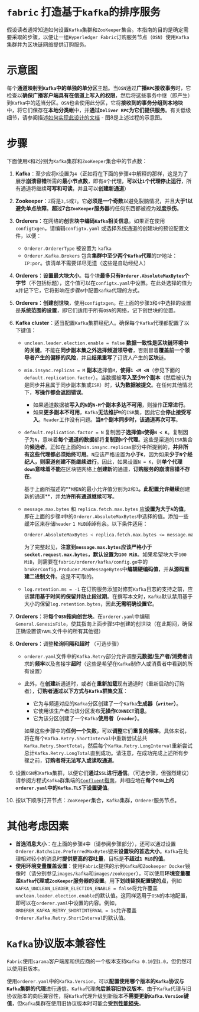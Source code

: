 # `fabric` 打造基于`kafka`的排序服务

假设读者通常知道如何设置`Kafka`集群和`ZooKeeper`集合。本指南的目的是确定需要采取的步骤，以便让一组`Hyperledger Fabric`订购服务节点（`OSN`）使用`Kafka`集群并为区块链网络提供订购服务。

# 示意图

每个**通道映射到`Kafka`中的单独的单分区**主题。当`OSN`通过**广播`RPC`接收事务**时，它检查以**确保广播客户端具有在信道上写入的权限**，然后将这些事务中继（即产生）到`Kafka`中的适当分区。`OSN`也会使用此分区，它将**接收到的事务分组到本地块**中，将它们保存在**本地分类帐**中，并**通过`Deliver RPC`为它们提供服务**。有关低级细节，请参阅描述[如何实现此设计的文档](https://docs.google.com/document/d/19JihmW-8blTzN99lAubOfseLUZqdrB6sBR0HsRgCAnY/edit) - 图8是上述过程的示意图。

# 步骤

下面使用`K`和`Z`分别为`Kafka`集群和`ZooKeeper`集合中的节点数：

1. **Kafka**：至少应将`K`设置为`4`（正如将在下面的步骤`4`中解释的那样，这是为了展示**崩溃容错**所需的**最小节点数**，即有`4`个代理，**可以让`1`个代理停止运行**，所有通道将继续**可写和可读**，并且可以**创建新通道**）

2. **Zookeeper**：`Z`将是`3,5`或`7`。它**必须是一个奇数**以避免裂脑情况，并且**大于1以避免单点故障**。**超过7台`ZooKeeper`服务器**的任何东西都被视为**过度杀伤**。

3. **Orderers**：在网络的**创世块中编码`Kafka`相关信息**。如果正在使用`configtxgen`，请编辑`configtx.yaml` 或选择系统通道的创建块的预设配置文件，以便：
   + `Orderer.OrdererType` 被设置为 `kafka`
   + `Orderer.Kafka.Brokers` 包含**集群中至少两个`Kafka`代理**的`IP`地址：`IP:por`。该清单不需要详尽无遗（这些是自助经纪人）

4. **Orderers**：**设置最大块大小**。每个块**最多只有`Orderer.AbsoluteMaxBytes`个字节**（不包括标题），这个值可以在`configtx.yaml`中设置。在此处选择的值为`A`并记下它，它将影响在步骤`6`中配置`Kafka`代理的方式。

5. **Orderers**：**创建创世块**，使用`configtxgen`。在上面的步骤`3`和`4`中选择的设置是**系统范围的设置**，即它们适用于所有`OSN`的网络，记下创世块的位置。

6. **Kafka cluster**：适当配置`Kafka`集群经纪人。确保每个`Kafka`代理都配置了以下键值：

   + `unclean.leader.election.enable = false` **数据一致性是区块链环境中的关键**。不能在**同步副本集之外选择频道领导者**，否则冒着**覆盖前一个领导者产生的偏移的风险**，并且**结果重写**了订货人产生的**区块**链。

   + `min.insync.replicas = M` **副本**选择值`M`，**使得`1 <M <N`**（参见下面的`default.replication.factor`）。当数据被**写入至少`M`个副本**（然后被认为是同步并且属于同步副本集或`ISR`）时，**认为数据被提交**。在任何其他情况下，**写操作都会返回错误**。

     + 如果通道数据被**写入的`N`的`N-M`个副本多达不可用**，则操作**正常进行**。
     + 如果**更多副本不可用**，`Kafka`**无法维护**`M`的`ISR`集，因此它会**停止接受写入**。`Reader`工作没有问题。**当`M`个副本同步时，该通道再次可写**。

   + `default.replication.factor = N` 复制因子**选择值`N`使得`N < K`**。复制因子为`N`，意味着**每个通道的数据**都将**复制到`N`个代理**。这些是渠道的`ISR`集合的**候选者**。正如在上面的`min.insync.replicas`部分中所提到的，**并非所有这些代理都必须始终可用**。`N`应该严格设置为**小于`K`**，因为如果**少于`N`个经纪人，则渠道创建不能继续进行**。因此，如果设置`N = K`，则**单个代理`down`**意味着**不能**在区块链网络上**创建新**的通道，**订购服务的崩溃容错不存在**。

     基于上面所描述的**`M`和`N`的最小允许值分别为`2`和`3`**。此配置允许继续**创建新的通道**，并**允许所有通道继续可写**。

   + `message.max.bytes` 和 `replica.fetch.max.bytes` 应**设置为大于`A`的值**，即在上面的步骤`4`中的`Orderer.AbsoluteMaxBytes`中选择的值。添加一些缓冲区来存储`header`  `1 MiB`绰绰有余。以下条件适用：

     ```sh
     Orderer.AbsoluteMaxBytes < replica.fetch.max.bytes <= message.max.bytes
     ```

     为了完整起见，**注意到`message.max.bytes`应该严格小于`socket.request.max.bytes`，默认设置为`100 MiB`**。如果希望块大于`100 MiB`，则需要在`fabric/orderer/kafka/config.go`中的`brokerConfig.Producer.MaxMessageBytes`中**编辑硬编码值**，并**从源码重建二进制文件**。这是不可取的。

   + `log.retention.ms = -1` 在订购服务添加对修剪`Kafka`日志的支持之前，应该**禁用基于时间的保留并防止段过期**。在撰写本文时，`Kafka`默认禁用基于大小的保留`log.retention.bytes`，因此**无需明确设置它**。

7. **Orderers**：将**每个`OSN`指向创世块**。在`orderer.yaml`中编辑`General.GenesisFile`，使其指向上面步骤`5`中创建的创世块（在此期间，确保正确设置该`YAML`文件中的所有其他键）

8. **Orderers**：调整**轮询间隔和超时** （可选步骤）

   + `orderer.yaml`文件中的`Kafka.Retry`部分允许调整**元数据/生产者/消费者**请求的**频率**以及套接字**超时**（这些是希望在`Kafka`制作人或消费者中看到的所有设置）

   + 此外，在**创建**新通道时，或者在**重新加载**现有通道时（重新启动的订购者），**订购者通过以下方式与`Kafka`群集交互**：

     + 它为与频道对应的`Kafka`分区创建了一个`Kafka`**生成器（`writer`）**。
     + 它使用该生产者向该分区发布**无操作`CONNECT`消息**。
     + 它为该分区创建了一个`Kafka`**使用者（`reader`）**。

     如果这些步骤中的**任何一个失败**，可以**调整**它们**重复的频率**。具体来说，将在每个`Kafka.Retry.ShortInterval`中重新尝试总共`Kafka.Retry.ShortTotal`，然后每个`Kafka.Retry.LongInterval`重新尝试总计`Kafka.Retry.LongTotal`直到成功。请注意，在成功完成上述所有步骤之前，**订购者将无法写入或读取通道**。

9. 设置`OSN`和`Kafka`集群，以便它们**通过`SSL`进行通信**。（可选步骤，但强烈建议）请参阅方程式`Kafka`群集端的[`Confluent`指南](https://docs.confluent.io/2.0.0/kafka/ssl.html)，并相应地在**每个`OSN`上的`orderer.yaml`中的`Kafka.TLS`下设置键值**。

10. 按以下顺序打开节点：`ZooKeeper`集合，`Kafka`集群，`Orderer`服务节点。

# 其他考虑因素

+ **首选消息大小**：在上面的步骤`4`中（请参阅步骤部分），还可以通过设置`Orderer.Batchsize.PreferredMaxBytes`键来**设置块的首选大小**。`Kafka`在处理相对较小的消息时**提供更高的吞吐量**，目标是**不超过`1 MiB`的值**。
+ **使用环境变量覆盖设置**：使用`Fabric`提供的示例`Kafka`和`Zookeeper Docker`镜像时（请分别参见`images/kafka`和`images/zookeeper`），可以使用**环境变量覆盖`Kafka`代理或`ZooKeeper`服务器的设置**。用**下划线替换配置键的点**，例如`KAFKA_UNCLEAN_LEADER_ELECTION_ENABLE = false`将允许覆盖`unclean.leader.election.enable`的默认值。这同样适用于`OSN`的本地配置，即可以在`orderer.yaml`中设置的内容。例如，`ORDERER_KAFKA_RETRY_SHORTINTERVAL = 1s`允许覆盖`Orderer.Kafka.Retry.ShortInterval`的默认值。

# `Kafka`协议版本兼容性

`Fabric`使用`sarama`客户端库和供应商的一个版本支持`Kafka 0.10`到`1.0`，但仍然可以使用旧版本。

使用`orderer.yaml`中的`Kafka.Version`，可以**配置使用哪个版本的`Kafka`协议与`Kafka`集群的代理**进行通信。`Kafka`代理**向后兼容旧协议版本**。由于`Kafka`代理与旧协议版本的向后兼容性，将`Kafka`代理升级到新版本**不需要更新`Kafka.Version`键值**，但`Kafka`集群在使用旧协议版本时可能会**受到[性能损失](https://kafka.apache.org/documentation/#upgrade_11_message_format)**。

